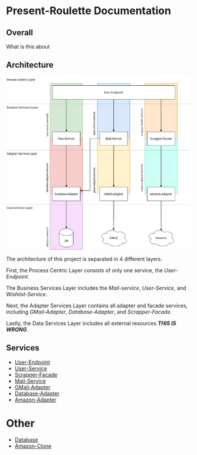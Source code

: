 # Present-Roulette Documentation

## Overall

What is this about

## Architecture

![Architecture](./img/architecture.png)

The architecture of this project is separated in 4
different layers.

First, the Process Centric Layer consists of only 
one service, the *User-Endpoint*.

The Business Services Layer includes the 
*Mail-service*, *User-Service*, and 
*Wishlist-Service*.

Next, the Adapter Services Layer contains all
adapter and facade services, including 
*GMail-Adapter*, *Database-Adapter*, and 
*Scrapper-Facade*.

Lastly, the Data Services Layer includes all external
resources ***THIS IS WRONG***.

## Services

- [User-Endpoint](./user-endpoint.md)
- [User-Service](./user-service.md)
- [Scrapper-Facade](./scrapper-facade.md)
- [Mail-Service](./mail-service.md)
- [GMail-Adapter](./gmail-adapter.md)
- [Database-Adapter](./database-adapter.md)
- [Amazon-Adapter](./amazon-adapter.md)

# Other

- [Database](./database.md)
- [Amazon-Clone](./amazon-clone.md)

